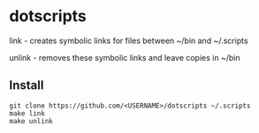 # dotscripts

link - creates symbolic links for files between ~/bin and ~/.scripts

unlink - removes these symbolic links and leave copies in ~/bin

## Install
```
git clone https://github.com/<USERNAME>/dotscripts ~/.scripts
make link
make unlink
```
